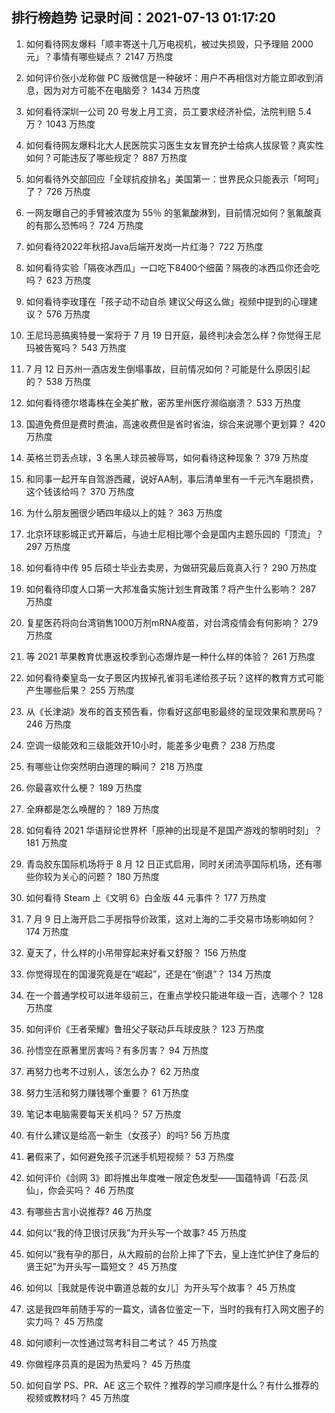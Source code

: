 
## 排行榜趋势 记录时间：2021-07-13 01:17:20
  
  1. 如何看待网友爆料「顺丰寄送十几万电视机，被过失损毁，只予理赔 2000 元」？事情有哪些疑点？ 2147 万热度
    
  2. 如何评价张小龙称做 PC 版微信是一种破坏：用户不再相信对方能立即收到消息，因为对方可能不在电脑旁？ 1434 万热度
    
  3. 如何看待深圳一公司 20 号发上月工资，员工要求经济补偿，法院判赔 5.4 万？ 1043 万热度
    
  4. 如何看待网友爆料北大人民医院实习医生女友冒充护士给病人拔尿管？真实性如何？可能违反了哪些规定？ 887 万热度
    
  5. 如何看待外交部回应「全球抗疫排名」美国第一：世界民众只能表示「呵呵」了？ 726 万热度
    
  6. 一网友曝自己的手臂被浓度为 55％ 的氢氟酸淋到，目前情况如何？氢氟酸真的有那么恐怖吗？ 724 万热度
    
  7. 如何看待2022年秋招Java后端开发岗一片红海？ 722 万热度
    
  8. 如何看待实验「隔夜冰西瓜」一口吃下8400个细菌？隔夜的冰西瓜你还会吃吗？ 623 万热度
    
  9. 如何看待李玫瑾在「孩子动不动自杀 建议父母这么做」视频中提到的心理建议？ 576 万热度
    
  10. 王尼玛恶搞奥特曼一案将于 7 月 19 日开庭，最终判决会怎么样？你觉得王尼玛被告冤吗？ 543 万热度
    
  11. 7 月 12 日苏州一酒店发生倒塌事故，目前情况如何？可能是什么原因引起的？ 538 万热度
    
  12. 如何看待德尔塔毒株在全美扩散，密苏里州医疗濒临崩溃？ 533 万热度
    
  13. 国道免费但是费时费油，高速收费但是省时省油，综合来说哪个更划算？ 420 万热度
    
  14. 英格兰罚丢点球，3 名黑人球员被辱骂，如何看待这种现象？ 379 万热度
    
  15. 和同事一起开车自驾游西藏，说好AA制，事后清单里有一千元汽车磨损费，这个钱该给吗？ 370 万热度
    
  16. 为什么朋友圈很少晒四年级以上的娃？ 363 万热度
    
  17. 北京环球影城正式开幕后，与迪士尼相比哪个会是国内主题乐园的「顶流」？ 297 万热度
    
  18. 如何看待中传 95 后硕士毕业去卖房，为做研究最后竟真入行？ 290 万热度
    
  19. 如何看待印度人口第一大邦准备实施计划生育政策？将产生什么影响？ 287 万热度
    
  20. 复星医药将向台湾销售1000万剂mRNA疫苗，对台湾疫情会有何影响？ 279 万热度
    
  21. 等 2021 苹果教育优惠返校季到心态爆炸是一种什么样的体验？ 261 万热度
    
  22. 如何看待秦皇岛一女子景区内拔掉孔雀羽毛递给孩子玩？这样的教育方式可能产生哪些后果？ 255 万热度
    
  23. 从《长津湖》发布的首支预告看，你看好这部电影最终的呈现效果和票房吗？ 246 万热度
    
  24. 空调一级能效和三级能效开10小时，能差多少电费？ 238 万热度
    
  25. 有哪些让你突然明白道理的瞬间？ 218 万热度
    
  26. 你最喜欢什么梗？ 189 万热度
    
  27. 全麻都是怎么唤醒的？ 189 万热度
    
  28. 如何看待 2021 华语辩论世界杯「原神的出现是不是国产游戏的黎明时刻」？ 181 万热度
    
  29. 青岛胶东国际机场将于 8 月 12 日正式启用，同时关闭流亭国际机场，还有哪些你较为关心的问题？ 180 万热度
    
  30. 如何看待 Steam 上《文明 6》白金版 44 元事件？ 177 万热度
    
  31. 7 月 9 日上海开启二手房指导价政策，这对上海的二手交易市场影响如何？ 174 万热度
    
  32. 夏天了，什么样的小吊带穿起来好看又舒服？ 156 万热度
    
  33. 你觉得现在的国漫究竟是在“崛起”，还是在“倒退”？ 134 万热度
    
  34. 在一个普通学校可以进年级前三，在重点学校只能进年级一百，选哪个？ 128 万热度
    
  35. 如何评价《王者荣耀》鲁班父子联动乒乓球皮肤？ 123 万热度
    
  36. 孙悟空在原著里厉害吗？有多厉害？ 94 万热度
    
  37. 再努力也考不过别人，该怎么办？ 62 万热度
    
  38. 努力生活和努力赚钱哪个重要？ 61 万热度
    
  39. 笔记本电脑需要每天关机吗？ 57 万热度
    
  40. 有什么建议是给高一新生（女孩子）的吗? 56 万热度
    
  41. 暑假来了，如何避免孩子沉迷手机短视频？ 53 万热度
    
  42. 如何评价《剑网 3》即将推出年度唯一限定色发型——国蕴特调「石蕊·凤仙」，你会买吗？ 46 万热度
    
  43. 有哪些古言小说推荐? 46 万热度
    
  44. 如何以“我的侍卫很讨厌我”为开头写一个故事? 45 万热度
    
  45. 如何以“我有孕的那日，从大殿前的台阶上摔了下去，皇上连忙护住了身后的贤王妃”为开头写一篇短文？ 45 万热度
    
  46. 如何以［我就是传说中霸道总裁的女儿］为开头写个故事？ 45 万热度
    
  47. 这是我四年前随手写的一篇文，请各位鉴定一下，当时的我有打入网文圈子的实力吗？ 45 万热度
    
  48. 如何顺利一次性通过驾考科目二考试？ 45 万热度
    
  49. 你做程序员真的是因为热爱吗？ 45 万热度
    
  50. 如何自学 PS、PR、AE 这三个软件？推荐的学习顺序是什么？有什么推荐的视频或教材吗？ 45 万热度
    